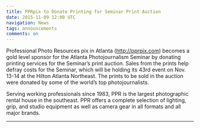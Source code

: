 ```yaml
---
title: PPRpix to Donate Printing for Seminar Print Auction
date: 2015-11-09 12:00 UTC
navigation: News
tags: announcements
comments: on
---
```


<p>Professional Photo Resources pix in Atlanta (<a href="http://pprpix.com" target="_blank">http://pprpix.com</a>) becomes a gold level sponsor for the Atlanta Photojournalism Seminar by donating printing services for the Seminar’s print auction. Sales from the prints help defray costs for the Seminar, which will be holding its 43rd event on Nov. 13-14 at the Hilton Atlanta Northeast. The prints to be sold in the auction were donated by some of the world’s top photojournalists.</p>

<p>Serving working professionals since 1983, PPR is the largest photographic rental house in the southeast. PPR offers a complete selection of lighting, grip, and studio equipment as well as camera gear in all formats and all major brands.</p>

<hr>